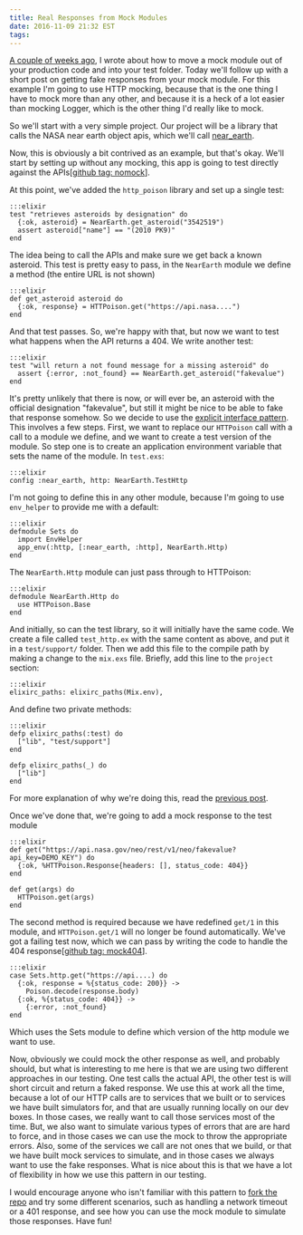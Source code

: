 ```yaml
---
title: Real Responses from Mock Modules
date: 2016-11-09 21:32 EST
tags:
---
```


[A couple of weeks ago](http://www.johnpdaigle.com/complexable/2016/10/23/mock-modules-and-where-to-find-them.html), I wrote about how to move a mock module out of your production code and into your test folder. Today we'll follow up with a short post on getting fake responses from your mock module. For this example I'm going to use HTTP mocking, because that is the one thing I have to mock more than any other, and because it is a heck of a lot easier than mocking Logger, which is the other thing I'd really like to mock.

So we'll start with a very simple project. Our project will be a library that calls the NASA near earth object apis, which we'll call [near\_earth](https://github.com/philosodad/near_earth). 

Now, this is obviously a bit contrived as an example, but that's okay. We'll start by setting up without any mocking, this app is going to test directly against the APIs[[github tag: nomock](https://github.com/philosodad/near_earth/tree/nomock)].

At this point, we've added the `http_poison` library and set up a single test:

    :::elixir
    test "retrieves asteroids by designation" do
      {:ok, asteroid} = NearEarth.get_asteroid("3542519")
      assert asteroid["name"] == "(2010 PK9)"
    end

The idea being to call the APIs and make sure we get back a known asteroid. This test is pretty easy to pass, in the `NearEarth` module we define a method (the entire URL is not shown)

    :::elixir
    def get_asteroid asteroid do
      {:ok, response} = HTTPoison.get("https://api.nasa....")
    end

And that test passes. So, we're happy with that, but now we want to test what happens when the API returns a 404. We write another test:

    :::elixir
    test "will return a not found message for a missing asteroid" do
      assert {:error, :not_found} == NearEarth.get_asteroid("fakevalue")
    end

It's pretty unlikely that there is now, or will ever be, an asteroid with the official designation "fakevalue", but still it might be nice to be able to fake that response somehow. So we decide to use the [explicit interface pattern](http://blog.plataformatec.com.br/2015/10/mocks-and-explicit-contracts/). This involves a few steps. First, we want to replace our `HTTPoison` call with a call to a module we define, and we want to create a test version of the module. So step one is to create an application environment variable that sets the name of the module. In `test.exs`:

    :::elixir
    config :near_earth, http: NearEarth.TestHttp

I'm not going to define this in any other module, because I'm going to use `env_helper` to provide me with a default:

    :::elixir
    defmodule Sets do
      import EnvHelper
      app_env(:http, [:near_earth, :http], NearEarth.Http)
    end

The `NearEarth.Http` module can just pass through to HTTPoison:

    :::elixir
    defmodule NearEarth.Http do
      use HTTPoison.Base
    end

And initially, so can the test library, so it will initially have the same code. We create a file called `test_http.ex` with the same content as above, and put it in a `test/support/` folder. Then we add this file to the compile path by making a change to the `mix.exs` file. Briefly, add this line to the `project` section:

    :::elixir
    elixirc_paths: elixirc_paths(Mix.env),

And define two private methods:

    :::elixir
    defp elixirc_paths(:test) do
      ["lib", "test/support"]
    end

    defp elixirc_paths(_) do
      ["lib"]
    end
     
For more explanation of why we're doing this, read the [previous post](http://www.johnpdaigle.com/complexable/2016/10/23/mock-modules-and-where-to-find-them.html).

Once we've done that, we're going to add a mock response to the test module 

    :::elixir
    def get("https://api.nasa.gov/neo/rest/v1/neo/fakevalue?api_key=DEMO_KEY") do
      {:ok, %HTTPoison.Response{headers: [], status_code: 404}}
    end

    def get(args) do
      HTTPoison.get(args)
    end

The second method is required because we have redefined `get/1` in this module, and `HTTPoison.get/1` will no longer be found automatically. We've got a failing test now, which we can pass by writing the code to handle the 404 response[[github tag: mock404](https://github.com/philosodad/near_earth/tree/mock404)].

    :::elixir
    case Sets.http.get("https://api....) do
      {:ok, response = %{status_code: 200}} -> 
        Poison.decode(response.body)
      {:ok, %{status_code: 404}} -> 
        {:error, :not_found}
    end

Which uses the Sets module to define which version of the http module we want to use.

Now, obviously we could mock the other response as well, and probably should, but what is interesting to me here is that we are using two different approaches in our testing. One test calls the actual API, the other test is will short circuit and return a faked response. We use this at work all the time, because a lot of our HTTP calls are to services that we built or to services we have built simulators for, and that are usually running locally on our dev boxes. In those cases, we really want to call those services most of the time. But, we also want to simulate various types of errors that are are hard to force, and in those cases we can use the mock to throw the appropriate errors. Also, some of the services we call are not ones that we build, or that we have built mock services to simulate, and in those cases we always want to use the fake responses. What is nice about this is that we have a lot of flexibility in how we use this pattern in our testing.

I would encourage anyone who isn't familiar with this pattern to [fork the repo](https://github.com/philosodad/near_earth) and try some different scenarios, such as handling a network timeout or a 401 response, and see how you can use the mock module to simulate those responses. Have fun!

